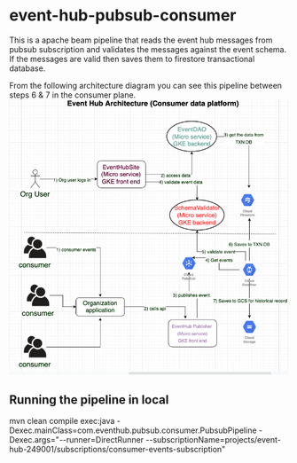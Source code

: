 # event-hub-pubsub-consumer
This is a apache beam pipeline that reads the event hub messages from pubsub subscription and validates the messages against 
the event schema. If the messages are valid then saves them to firestore transactional database.

From the following architecture diagram you can see this pipeline between steps 6 & 7 in the consumer plane.
![alt text](Architecture.png)

## Running the pipeline in local
mvn clean compile exec:java -Dexec.mainClass=com.eventhub.pubsub.consumer.PubsubPipeline -Dexec.args="--runner=DirectRunner --subscriptionName=projects/event-hub-249001/subscriptions/consumer-events-subscription"
